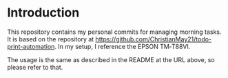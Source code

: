 # Introduction
This repository contains my personal commits for managing morning tasks.
It is based on the repository at https://github.com/ChristianMay21/todo-print-automation.
In my setup, I reference the EPSON TM‑T88VI.

The usage is the same as described in the README at the URL above, so please refer to that.
